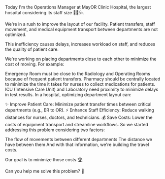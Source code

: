 Today I'm the Operations Manager at MayOR Clinic Hospital, the largest hospital considering its staff size 👩‍⚕️🩺.

We're in a rush to improve the layout of our facility. Patient transfers, staff movement, and medical equipment transport between departments are not optimized.

This inefficiency causes delays, increases workload on staff, and reduces the quality of patient care.

We're working on placing departments close to each other to minimize the cost of moving. For example:

Emergency Room must be close to the Radiology and Operating Rooms because of frequent patient transfers.
Pharmacy should be centrally located to minimize the time it takes for nurses to collect medications for patients.
ICU (Intensive Care Unit) and Laboratory need proximity to minimize delays in test results.
In a hospital, optimizing department layout can:

✨ Improve Patient Care: Minimize patient transfer times between critical departments (e.g., ER to OR).
⚡ Enhance Staff Efficiency: Reduce walking distances for nurses, doctors, and technicians.
💰 Save Costs: Lower the costs of equipment transport and streamline workflows.
So we started addressing this problem considering two factors:

The flow of movements between different departments
The distance we have between them
And with that information, we're building the travel costs.

Our goal is to minimize those costs 🏆.

Can you help me solve this problem? 🧩